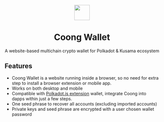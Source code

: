 <p align="center">
  <img src="https://user-images.githubusercontent.com/6867026/223087394-fb37466f-3cb8-4cc8-ac83-e807514dc366.png" height="50">
</p>

<h1 align="center">
Coong Wallet
</h1>

<p align="center">
A website-based multichain crypto wallet for Polkadot & Kusama ecosystem
<p>

## Features
- Coong Wallet is a website running inside a browser, so no need for extra step to install a browser extension or mobile app.
- Works on both desktop and mobile
- Compatible with [Polkadot.js extension](https://github.com/polkadot-js/extension) wallet, integrate Coong into dapps within just a few steps.
- One seed phrase to recover all accounts (excluding imported accounts)
- Private keys and seed phrase are encrypted with a user chosen wallet password
